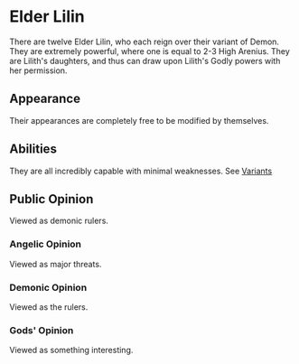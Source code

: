 # Elder Lilin

There are twelve Elder Lilin, who each reign over their variant of Demon. They are extremely powerful, where one is equal to 2-3 High Arenius. They are Lilith's daughters, and thus can draw upon Lilith's Godly powers with her permission.

## Appearance

Their appearances are completely free to be modified by themselves.

## Abilities

They are all incredibly capable with minimal weaknesses. See [Variants](Variants.md)

## Public Opinion

Viewed as demonic rulers.

### Angelic Opinion

Viewed as major threats.

### Demonic Opinion

Viewed as the rulers.

### Gods' Opinion

Viewed as something interesting.
